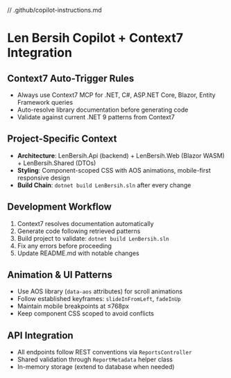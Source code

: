 // .github/copilot-instructions.md

# Len Bersih Copilot + Context7 Integration

## Context7 Auto-Trigger Rules

- Always use Context7 MCP for .NET, C#, ASP.NET Core, Blazor, Entity Framework queries
- Auto-resolve library documentation before generating code
- Validate against current .NET 9 patterns from Context7

## Project-Specific Context

- **Architecture**: LenBersih.Api (backend) + LenBersih.Web (Blazor WASM) + LenBersih.Shared (DTOs)
- **Styling**: Component-scoped CSS with AOS animations, mobile-first responsive design
- **Build Chain**: `dotnet build LenBersih.sln` after every change

## Development Workflow

1. Context7 resolves documentation automatically
2. Generate code following retrieved patterns
3. Build project to validate: `dotnet build LenBersih.sln`
4. Fix any errors before proceeding
5. Update README.md with notable changes

## Animation & UI Patterns

- Use AOS library (`data-aos` attributes) for scroll animations
- Follow established keyframes: `slideInFromLeft`, `fadeInUp`
- Maintain mobile breakpoints at ≤768px
- Keep component CSS scoped to avoid conflicts

## API Integration

- All endpoints follow REST conventions via `ReportsController`
- Shared validation through `ReportMetadata` helper class
- In-memory storage (extend to database when needed)
